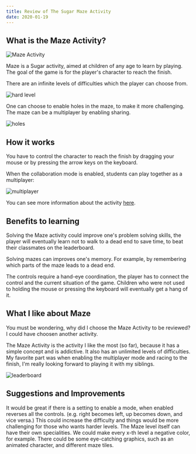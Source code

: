 ```yaml
---
title: Review of The Sugar Maze Activity
date: 2020-01-19
---
```


## What is the Maze Activity?

![Maze Activity](../../images/Maze-trail.png)

Maze is a Sugar activity, aimed at children of any age to learn by playing. The goal of the game is for the player's character to reach the finish.

There are an infinite levels of difficulties which the player can choose from.

![hard level](../../images/Maze-hard-level.png)

One can choose to enable holes in the maze, to make it more challenging. The maze can be a multiplayer by enabling sharing.

![holes](../../images/Maze-with-risks.png)

## How it works

You have to control the character to reach the finish by dragging your mouse or by pressing the arrow keys on the keyboard.

When the collaboration mode is enabled, students can play together as a multiplayer:

![multiplayer](../../images/Maze-multiplayer.png)

You can see more information about the activity [here](https://github.com/godiard/help-activity/blob/master/source/maze.rst).

## Benefits to learning

Solving the Maze activity could improve one's problem solving skills, the player will eventually learn not to walk to a dead end to save time, to beat their classmates on the leaderboard.

Solving mazes can improves one's memory. For example, by remembering which parts of the maze leads to a dead end.

The controls require a hand-eye coordination, the player has to connect the control and the current situation of the game. Children who were not used to holding the mouse or pressing the keyboard will eventually get a hang of it.

## What I like about Maze

You must be wondering, why did I choose the Maze Activity to be reviewed? I could have choosen another activity.

The Maze Activity is the activity I like the most (so far), because it has a simple concept and is addictive. It also has an unlimited levels of difficulties.
My favorite part was when enabling the multiplayer mode and racing to the finish, I'm really looking forward to playing it with my siblings.

![leaderboard](../../images/Maze-leaderboard.png)

## Suggestions and Improvements

It would be great if there is a setting to enable a mode, when enabled reverses all the controls. (e.g. right becomes left, up becomes down, and vice versa.)
This could increase the difficulty and things would be more challenging for those who wants harder levels.
The Maze level itself can have their own specialities. We could make every x-th level a negative color, for example.
There could be some eye-catching graphics, such as an animated character, and different maze tiles.
